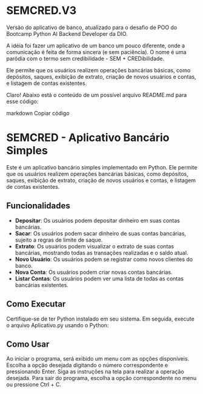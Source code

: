 # SEMCRED.V3
Versão do aplicativo de banco, atualizado para o desafio de POO do Bootcamp Python AI Backend Developer da DIO.

A  idéia foi fazer um aplicativo de um banco um pouco diferente, onde a comunicação é feita de forma sincera (e sem paciência). O nome é uma paródia com o termo sem credibilidade - SEM + CREDibilidade.

Ele permite que os usuários realizem operações bancárias básicas, como depósitos, saques, exibição de extrato, criação de novos usuários e contas, e listagem de contas existentes.


Claro! Abaixo está o conteúdo de um possível arquivo README.md para esse código:

markdown
Copiar código
# SEMCRED - Aplicativo Bancário Simples

Este é um aplicativo bancário simples implementado em Python. Ele permite que os usuários realizem operações bancárias básicas, como depósitos, saques, exibição de extrato, criação de novos usuários e contas, e listagem de contas existentes.

## Funcionalidades

- **Depositar**: Os usuários podem depositar dinheiro em suas contas bancárias.
- **Sacar**: Os usuários podem sacar dinheiro de suas contas bancárias, sujeito a regras de limite de saque.
- **Extrato**: Os usuários podem visualizar o extrato de suas contas bancárias, mostrando todas as transações realizadas e o saldo atual.
- **Novo Usuário**: Os usuários podem se registrar como novos clientes do banco.
- **Nova Conta**: Os usuários podem criar novas contas bancárias.
- **Listar Contas**: Os usuários podem ver uma lista de todas as contas bancárias existentes.

## Como Executar

Certifique-se de ter Python instalado em seu sistema. Em seguida, execute o arquivo Aplicativo.py usando o Python:

## Como Usar
Ao iniciar o programa, será exibido um menu com as opções disponíveis.
Escolha a opção desejada digitando o número correspondente e pressionando Enter.
Siga as instruções na tela para realizar a operação desejada.
Para sair do programa, escolha a opção correspondente no menu ou pressione Ctrl + C.
